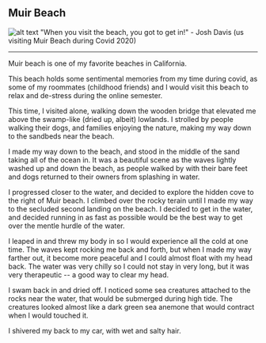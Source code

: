 ## Muir Beach

![alt text](https://github.com/mattyshen/mattyshen.github.io/blob/main/IMG_0207.JPG?raw=true)
"When you visit the beach, you got to get in!" - Josh Davis (us visiting Muir Beach during Covid 2020)

---

Muir beach is one of my favorite beaches in California.

This beach holds some sentimental memories from my time during covid, as some of my roommates (childhood friends) and I would visit this beach to relax and de-stress during the online semester. 

This time, I visited alone, walking down the wooden bridge that elevated me above the swamp-like (dried up, albeit) lowlands. I strolled by people walking their dogs, and families enjoying the nature, making my way  down to the sandbeds near the beach.

I made my way down to the beach, and stood in the middle of the sand taking all of the ocean in. It was a beautiful scene as the waves lightly washed up and down the beach, as people walked by with their bare feet and dogs returned to their owners from splashing in water.

I progressed closer to the water, and decided to explore the hidden cove to the right of Muir beach. I climbed over the rocky terain until I made my way to the secluded second landing on the beach. I decided to get in the water, and decided running in as fast as possible would be the best way to get over the mentle hurdle of the water.

I leaped in and threw my body in so I would experience all the cold at one time. The waves kept rocking me back and forth, but when I made my way farther out, it become more peaceful and I could almost float with my head back. The water was very chilly so I could not stay in very long, but it was very therapeutic -- a good way to clear my head.

I swam back in and dried off. I noticed some sea creatures attached to the rocks near the water, that would be submerged during high tide. The creatures looked almost like a dark green sea anemone that would contract when I would touched it.

I shivered my back to my car, with wet and salty hair.
